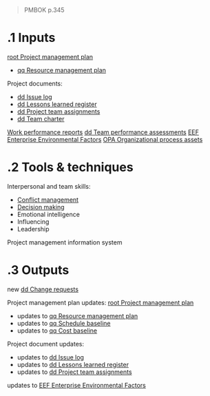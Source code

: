 > PMBOK p.345
# .1 Inputs

[root Project management plan](../Project%20Management%20Plans/root%20Project%20management%20plan.md)
* [qq Resource management plan](../Project%20Management%20Plans/qq%20Resource%20management%20plan.md)

Project documents:
* [dd Issue log](../Project%20Documents/dd%20Issue%20log.md)
* [dd Lessons learned register](../Project%20Documents/dd%20Lessons%20learned%20register.md)
* [dd Project team assignments](../Project%20Documents/dd%20Project%20team%20assignments.md)
* [dd Team charter](../Project%20Documents/dd%20Team%20charter.md)

[Work performance reports](../0meta_lost_and_found/Procurement%20documentation.md)
[dd Team performance assessments](../0meta_lost_and_found/Procurement%20documentation.md)
[EEF Enterprise Environmental Factors](../EEF%20Enterprise%20Environmental%20Factors.md)
[OPA Organizational process assets](../OPA%20Organizational%20process%20assets.md)

# .2 Tools & techniques
Interpersonal and team skills:
* [Conflict management](../Tools%20and%20techniques/Conflict%20management.md)
* [Decision making](../Tools%20and%20techniques/Decision%20making.md)
* Emotional intelligence
* Influencing
* Leadership

Project management information system

# .3 Outputs
new [dd Change requests](../Project%20Documents/dd%20Change%20requests.md)

Project management plan updates: [root Project management plan](../Project%20Management%20Plans/root%20Project%20management%20plan.md)
* updates to [qq Resource management plan](../Project%20Management%20Plans/qq%20Resource%20management%20plan.md)
* updates to [qq Schedule baseline](../Project%20Management%20Plans/qq%20Schedule%20baseline.md)
* updates to [qq Cost baseline](../Project%20Management%20Plans/qq%20Cost%20baseline.md)

Project document updates:
* updates to [dd Issue log](../Project%20Documents/dd%20Issue%20log.md)
* updates to [dd Lessons learned register](../Project%20Documents/dd%20Lessons%20learned%20register.md)
* updates to [dd Project team assignments](../Project%20Documents/dd%20Project%20team%20assignments.md)

updates to [EEF Enterprise Environmental Factors](../EEF%20Enterprise%20Environmental%20Factors.md)
